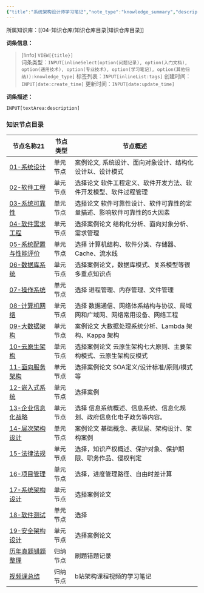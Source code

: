 ```yaml
---
{"title":"系统架构设计师学习笔记","note_type":"knowledge_summary","description":"备考软考高级所记录的笔记","tags":["软考","系统架构设计师"],"create_time":"2024-08-26","update_time":"2025-02-19","dg-home":false,"dg-publish":true,"aliase":[],"knowledge_type":"学习笔记","root":"知识仓库目录","permalink":"/04-知识仓库/归纳目录/05-学习笔记/系统架构设计师学习笔记/","dgPassFrontmatter":true,"noteIcon":"","created":"2024-08-26","updated":"2025-02-19"}
---
```



所属知识库：[[04-知识仓库/知识仓库目录\|知识仓库目录]]

**词条信息：**

> [!info] `VIEW[{title}]`  
> 词条类型：`INPUT[inlineSelect(option(问题记录), option(入门文档), option(通用技术), option(专业技术), option(学习笔记), option(其他归纳)):knowledge_type]` 标签列表：`INPUT[inlineList:tags]` 创建时间：`INPUT[date:create_time]` 更新时间：`INPUT[date:update_time]`

**词条描述：**

`INPUT[textArea:description]`

### 知识节点目录

<div><table class="dataview table-view-table"><thead class="table-view-thead"><tr class="table-view-tr-header"><th class="table-view-th"><span data-tag-name="p" class="el-p">节点名称</span><span class="dataview small-text">21</span></th><th class="table-view-th"><span data-tag-name="p" class="el-p">节点类型</span></th><th class="table-view-th"><span data-tag-name="p" class="el-p">节点概述</span></th></tr></thead><tbody class="table-view-tbody"><tr><td><span data-tag-name="p" class="el-p"><a data-tooltip-position="top" aria-label="04-知识仓库/知识单元/05-学习笔记/系统架构设计师学习笔记/01-系统设计.md" data-href="04-知识仓库/知识单元/05-学习笔记/系统架构设计师学习笔记/01-系统设计.md" href="04-知识仓库/知识单元/05-学习笔记/系统架构设计师学习笔记/01-系统设计.md" class="internal-link" target="_blank" rel="noopener nofollow">01-系统设计</a></span></td><td><span data-tag-name="p" class="el-p">单元节点</span></td><td><span data-tag-name="p" class="el-p">案例论文, 系统设计、面向对象设计、结构化设计以、设计模式</span></td></tr><tr><td><span data-tag-name="p" class="el-p"><a data-tooltip-position="top" aria-label="04-知识仓库/知识单元/05-学习笔记/系统架构设计师学习笔记/02-软件工程.md" data-href="04-知识仓库/知识单元/05-学习笔记/系统架构设计师学习笔记/02-软件工程.md" href="04-知识仓库/知识单元/05-学习笔记/系统架构设计师学习笔记/02-软件工程.md" class="internal-link" target="_blank" rel="noopener nofollow">02-软件工程</a></span></td><td><span data-tag-name="p" class="el-p">单元节点</span></td><td><span data-tag-name="p" class="el-p">选择论文 软件工程定义、软件开发方法、软件开发模型、软件过程管理</span></td></tr><tr><td><span data-tag-name="p" class="el-p"><a data-tooltip-position="top" aria-label="04-知识仓库/知识单元/05-学习笔记/系统架构设计师学习笔记/03-系统可靠性.md" data-href="04-知识仓库/知识单元/05-学习笔记/系统架构设计师学习笔记/03-系统可靠性.md" href="04-知识仓库/知识单元/05-学习笔记/系统架构设计师学习笔记/03-系统可靠性.md" class="internal-link" target="_blank" rel="noopener nofollow">03-系统可靠性</a></span></td><td><span data-tag-name="p" class="el-p">单元节点</span></td><td><span data-tag-name="p" class="el-p">选择论文 软件可靠性设计、软件可靠性的定量描述、影响软件可靠性的5大因素</span></td></tr><tr><td><span data-tag-name="p" class="el-p"><a data-tooltip-position="top" aria-label="04-知识仓库/知识单元/05-学习笔记/系统架构设计师学习笔记/04-软件需求工程.md" data-href="04-知识仓库/知识单元/05-学习笔记/系统架构设计师学习笔记/04-软件需求工程.md" href="04-知识仓库/知识单元/05-学习笔记/系统架构设计师学习笔记/04-软件需求工程.md" class="internal-link" target="_blank" rel="noopener nofollow">04-软件需求工程</a></span></td><td><span data-tag-name="p" class="el-p">单元节点</span></td><td><span data-tag-name="p" class="el-p">选择案例论文 结构化分析、面向对象分析、需求管理</span></td></tr><tr><td><span data-tag-name="p" class="el-p"><a data-tooltip-position="top" aria-label="04-知识仓库/知识单元/05-学习笔记/系统架构设计师学习笔记/05-系统配置与性能评价.md" data-href="04-知识仓库/知识单元/05-学习笔记/系统架构设计师学习笔记/05-系统配置与性能评价.md" href="04-知识仓库/知识单元/05-学习笔记/系统架构设计师学习笔记/05-系统配置与性能评价.md" class="internal-link" target="_blank" rel="noopener nofollow">05-系统配置与性能评价</a></span></td><td><span data-tag-name="p" class="el-p">单元节点</span></td><td><span data-tag-name="p" class="el-p">选择 计算机结构、软件分类、存储器、Cache、流水线</span></td></tr><tr><td><span data-tag-name="p" class="el-p"><a data-tooltip-position="top" aria-label="04-知识仓库/知识单元/05-学习笔记/系统架构设计师学习笔记/06-数据库系统.md" data-href="04-知识仓库/知识单元/05-学习笔记/系统架构设计师学习笔记/06-数据库系统.md" href="04-知识仓库/知识单元/05-学习笔记/系统架构设计师学习笔记/06-数据库系统.md" class="internal-link" target="_blank" rel="noopener nofollow">06-数据库系统</a></span></td><td><span data-tag-name="p" class="el-p">单元节点</span></td><td><span data-tag-name="p" class="el-p">选择案例论文，数据库模式、关系模型等很多重点知识点</span></td></tr><tr><td><span data-tag-name="p" class="el-p"><a data-tooltip-position="top" aria-label="04-知识仓库/知识单元/05-学习笔记/系统架构设计师学习笔记/07-操作系统.md" data-href="04-知识仓库/知识单元/05-学习笔记/系统架构设计师学习笔记/07-操作系统.md" href="04-知识仓库/知识单元/05-学习笔记/系统架构设计师学习笔记/07-操作系统.md" class="internal-link" target="_blank" rel="noopener nofollow">07-操作系统</a></span></td><td><span data-tag-name="p" class="el-p">单元节点</span></td><td><span data-tag-name="p" class="el-p">选择 进程管理、内存管理、文件管理</span></td></tr><tr><td><span data-tag-name="p" class="el-p"><a data-tooltip-position="top" aria-label="04-知识仓库/知识单元/05-学习笔记/系统架构设计师学习笔记/08-计算机网络.md" data-href="04-知识仓库/知识单元/05-学习笔记/系统架构设计师学习笔记/08-计算机网络.md" href="04-知识仓库/知识单元/05-学习笔记/系统架构设计师学习笔记/08-计算机网络.md" class="internal-link" target="_blank" rel="noopener nofollow">08-计算机网络</a></span></td><td><span data-tag-name="p" class="el-p">单元节点</span></td><td><span data-tag-name="p" class="el-p">选择 数据通信、网络体系结构与协议、局域网和广域网、网络常用设备、网络工程</span></td></tr><tr><td><span data-tag-name="p" class="el-p"><a data-tooltip-position="top" aria-label="04-知识仓库/知识单元/05-学习笔记/系统架构设计师学习笔记/09-大数据架构.md" data-href="04-知识仓库/知识单元/05-学习笔记/系统架构设计师学习笔记/09-大数据架构.md" href="04-知识仓库/知识单元/05-学习笔记/系统架构设计师学习笔记/09-大数据架构.md" class="internal-link" target="_blank" rel="noopener nofollow">09-大数据架构</a></span></td><td><span data-tag-name="p" class="el-p">单元节点</span></td><td><span data-tag-name="p" class="el-p">案例论文 大数据处理系统分析、Lambda 架构、Kappa 架构</span></td></tr><tr><td><span data-tag-name="p" class="el-p"><a data-tooltip-position="top" aria-label="04-知识仓库/知识单元/05-学习笔记/系统架构设计师学习笔记/10-云原生架构.md" data-href="04-知识仓库/知识单元/05-学习笔记/系统架构设计师学习笔记/10-云原生架构.md" href="04-知识仓库/知识单元/05-学习笔记/系统架构设计师学习笔记/10-云原生架构.md" class="internal-link" target="_blank" rel="noopener nofollow">10-云原生架构</a></span></td><td><span data-tag-name="p" class="el-p">单元节点</span></td><td><span data-tag-name="p" class="el-p">选择案例论文 云原生架构七大原则、主要架构模式、云原生架构反模式</span></td></tr><tr><td><span data-tag-name="p" class="el-p"><a data-tooltip-position="top" aria-label="04-知识仓库/知识单元/05-学习笔记/系统架构设计师学习笔记/11-面向服务架构.md" data-href="04-知识仓库/知识单元/05-学习笔记/系统架构设计师学习笔记/11-面向服务架构.md" href="04-知识仓库/知识单元/05-学习笔记/系统架构设计师学习笔记/11-面向服务架构.md" class="internal-link" target="_blank" rel="noopener nofollow">11-面向服务架构</a></span></td><td><span data-tag-name="p" class="el-p">单元节点</span></td><td><span data-tag-name="p" class="el-p">选择案例论文 SOA定义/设计标准/原则/模式等</span></td></tr><tr><td><span data-tag-name="p" class="el-p"><a data-tooltip-position="top" aria-label="04-知识仓库/知识单元/05-学习笔记/系统架构设计师学习笔记/12-嵌入式系统.md" data-href="04-知识仓库/知识单元/05-学习笔记/系统架构设计师学习笔记/12-嵌入式系统.md" href="04-知识仓库/知识单元/05-学习笔记/系统架构设计师学习笔记/12-嵌入式系统.md" class="internal-link" target="_blank" rel="noopener nofollow">12-嵌入式系统</a></span></td><td><span data-tag-name="p" class="el-p">单元节点</span></td><td><span data-tag-name="p" class="el-p">选择案例</span></td></tr><tr><td><span data-tag-name="p" class="el-p"><a data-tooltip-position="top" aria-label="04-知识仓库/知识单元/05-学习笔记/系统架构设计师学习笔记/13-企业信息化战略.md" data-href="04-知识仓库/知识单元/05-学习笔记/系统架构设计师学习笔记/13-企业信息化战略.md" href="04-知识仓库/知识单元/05-学习笔记/系统架构设计师学习笔记/13-企业信息化战略.md" class="internal-link" target="_blank" rel="noopener nofollow">13-企业信息化战略</a></span></td><td><span data-tag-name="p" class="el-p">单元节点</span></td><td><span data-tag-name="p" class="el-p">选择 信息系统概述、信息系统、信息化规划、政府信息化电子政务等内容。</span></td></tr><tr><td><span data-tag-name="p" class="el-p"><a data-tooltip-position="top" aria-label="04-知识仓库/知识单元/05-学习笔记/系统架构设计师学习笔记/14-层次架构设计.md" data-href="04-知识仓库/知识单元/05-学习笔记/系统架构设计师学习笔记/14-层次架构设计.md" href="04-知识仓库/知识单元/05-学习笔记/系统架构设计师学习笔记/14-层次架构设计.md" class="internal-link" target="_blank" rel="noopener nofollow">14-层次架构设计</a></span></td><td><span data-tag-name="p" class="el-p">单元节点</span></td><td><span data-tag-name="p" class="el-p">案例论文 基础概念、表现层、架构设计、架构案例</span></td></tr><tr><td><span data-tag-name="p" class="el-p"><a data-tooltip-position="top" aria-label="04-知识仓库/知识单元/05-学习笔记/系统架构设计师学习笔记/15-法律法规.md" data-href="04-知识仓库/知识单元/05-学习笔记/系统架构设计师学习笔记/15-法律法规.md" href="04-知识仓库/知识单元/05-学习笔记/系统架构设计师学习笔记/15-法律法规.md" class="internal-link" target="_blank" rel="noopener nofollow">15-法律法规</a></span></td><td><span data-tag-name="p" class="el-p">单元节点</span></td><td><span data-tag-name="p" class="el-p">选择，知识产权概述、保护对象、保护期限、职务作品、侵权判定</span></td></tr><tr><td><span data-tag-name="p" class="el-p"><a data-tooltip-position="top" aria-label="04-知识仓库/知识单元/05-学习笔记/系统架构设计师学习笔记/16-项目管理.md" data-href="04-知识仓库/知识单元/05-学习笔记/系统架构设计师学习笔记/16-项目管理.md" href="04-知识仓库/知识单元/05-学习笔记/系统架构设计师学习笔记/16-项目管理.md" class="internal-link" target="_blank" rel="noopener nofollow">16-项目管理</a></span></td><td><span data-tag-name="p" class="el-p">单元节点</span></td><td><span data-tag-name="p" class="el-p">选择，进度管理路径、自由时差计算</span></td></tr><tr><td><span data-tag-name="p" class="el-p"><a data-tooltip-position="top" aria-label="04-知识仓库/知识单元/05-学习笔记/系统架构设计师学习笔记/17-系统架构设计.md" data-href="04-知识仓库/知识单元/05-学习笔记/系统架构设计师学习笔记/17-系统架构设计.md" href="04-知识仓库/知识单元/05-学习笔记/系统架构设计师学习笔记/17-系统架构设计.md" class="internal-link" target="_blank" rel="noopener nofollow">17-系统架构设计</a></span></td><td><span data-tag-name="p" class="el-p">单元节点</span></td><td><span data-tag-name="p" class="el-p">选择案例论文</span></td></tr><tr><td><span data-tag-name="p" class="el-p"><a data-tooltip-position="top" aria-label="04-知识仓库/知识单元/05-学习笔记/系统架构设计师学习笔记/18-软件测试.md" data-href="04-知识仓库/知识单元/05-学习笔记/系统架构设计师学习笔记/18-软件测试.md" href="04-知识仓库/知识单元/05-学习笔记/系统架构设计师学习笔记/18-软件测试.md" class="internal-link" target="_blank" rel="noopener nofollow">18-软件测试</a></span></td><td><span data-tag-name="p" class="el-p">单元节点</span></td><td><span data-tag-name="p" class="el-p">选择</span></td></tr><tr><td><span data-tag-name="p" class="el-p"><a data-tooltip-position="top" aria-label="04-知识仓库/知识单元/05-学习笔记/系统架构设计师学习笔记/19-安全架构设计.md" data-href="04-知识仓库/知识单元/05-学习笔记/系统架构设计师学习笔记/19-安全架构设计.md" href="04-知识仓库/知识单元/05-学习笔记/系统架构设计师学习笔记/19-安全架构设计.md" class="internal-link" target="_blank" rel="noopener nofollow">19-安全架构设计</a></span></td><td><span data-tag-name="p" class="el-p">单元节点</span></td><td><span data-tag-name="p" class="el-p">选择案例论文</span></td></tr><tr><td><span data-tag-name="p" class="el-p"><a data-tooltip-position="top" aria-label="04-知识仓库/归纳目录/05-学习笔记/历年真题错题整理.md" data-href="04-知识仓库/归纳目录/05-学习笔记/历年真题错题整理.md" href="04-知识仓库/归纳目录/05-学习笔记/历年真题错题整理.md" class="internal-link" target="_blank" rel="noopener nofollow">历年真题错题整理</a></span></td><td><span data-tag-name="p" class="el-p">归纳节点</span></td><td><span data-tag-name="p" class="el-p">刷题错题记录</span></td></tr><tr><td><span data-tag-name="p" class="el-p"><a data-tooltip-position="top" aria-label="04-知识仓库/归纳目录/05-学习笔记/视频课总结.md" data-href="04-知识仓库/归纳目录/05-学习笔记/视频课总结.md" href="04-知识仓库/归纳目录/05-学习笔记/视频课总结.md" class="internal-link" target="_blank" rel="noopener nofollow">视频课总结</a></span></td><td><span data-tag-name="p" class="el-p">归纳节点</span></td><td><span data-tag-name="p" class="el-p">b站架构课程视频的学习笔记</span></td></tr></tbody></table></div>
